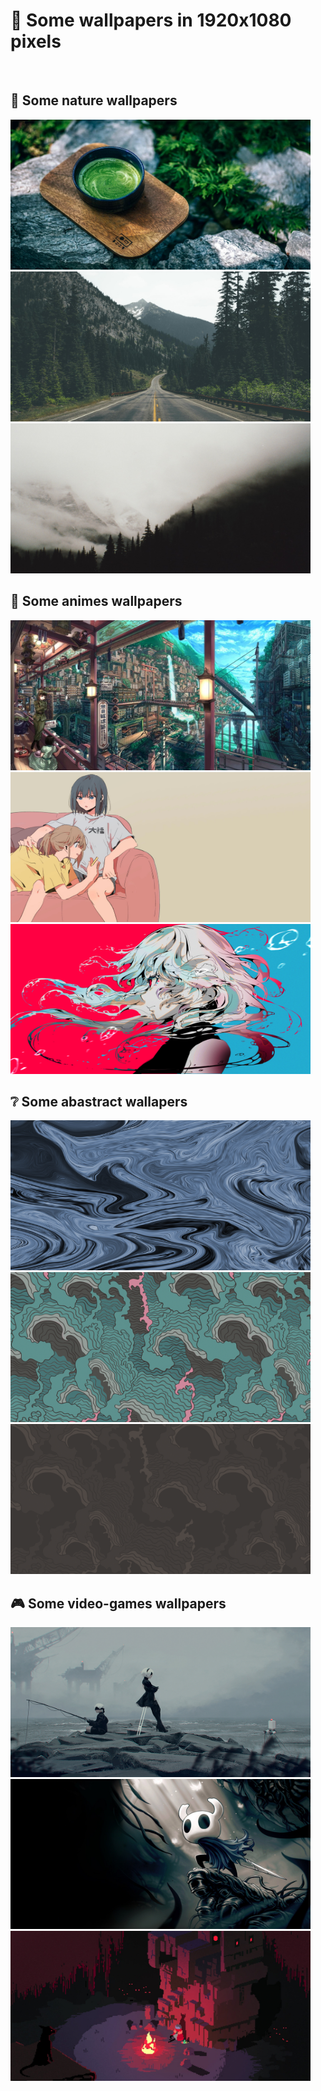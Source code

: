 # :art: Some wallpapers in 1920x1080 pixels 

<br />

## :leaves: Some nature wallpapers
<img src="./19.jpg" height="240" width="480">
<img src="./24.png" height="240" width="480">
<img src="./4.jpeg" height="240" width="480">


## :sushi: Some animes wallpapers
<img src="./58.jpg" height="240" width="480">
<img src="./71.jpg" height="240" width="480">
<img src="./38.png" height="240" width="480">

## :grey_question: Some abastract wallapers 
<img src="./42.png" height="240" width="480">
<img src="./48.png" height="240" width="480">
<img src="./47.png" height="240" width="480">

## :video_game: Some video-games wallpapers
<img src="./46.png" height="240" width="480">
<img src="./72.jpeg" height="240" width="480">
<img src="./18.png" height="240" width="480">
